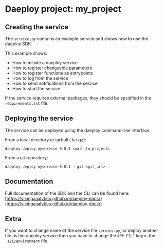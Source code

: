 # Daeploy project: my_project

## Creating the service

The ```service.py``` contains an example service and shows how to use the daeploy SDK.

This example shows:

- How to initiate a daeploy service
- How to register changeable parameters
- How to register functions as entrypoints
- How to log from the service
- How to send notifications from the service
- How to start the service

If the service requires external packages, they should be specified in the `requirements.txt` file.

## Deploying the service

The service can be deployed using the daeploy command-line interface:

From a local directory or tarball (.tar.gz):

```daeploy deploy myservice 0.0.1 <path_to_project>```

From a git repository:

```daeploy deploy myservice 0.0.1 --git <git_url>```

## Documentation

Full documentation of the SDK and the CLI can be found here: [https://vikinganalytics.github.io/daeploy-docs/](https://vikinganalytics.github.io/daeploy-docs/)

## Extra

If you want to change name of the service file ```service.py```, or deploy another file as the
daeploy service then you have to change the ```APP_FILE``` key in the ```.s2i/environment``` file.
